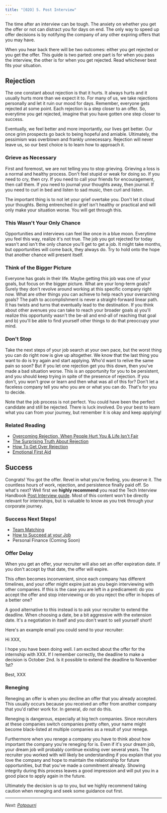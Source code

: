 ```yaml
---
title: "[02O] 5. Post Interview"
---
```


The time after an interview can be tough. The anxiety on whether you get the offer or not can distract you for days on end. The only way to speed up offer decisions is by notifying the company of any other expiring offers that you may have.

When you hear back there will be two outcomes: either you get rejected or you get the offer. This guide is two parted: one part is for when you pass the interview, the other is for when you get rejected. Read whichever best fits your situation.

## Rejection

The one constant about rejection is that it hurts. It always hurts and it usually hurts more than we expect it to. For many of us, we take rejections personally and let it ruin our mood for days. Remember, everyone gets rejected at some point. Each rejection is a step closer to an offer. So, everytime you get rejected, imagine that you have gotten one step closer to success.

Eventually, we feel better and more importantly, our lives get better. Our once grim prospects go back to being hopeful and amiable. Ultimately, the pessimism was overblown and frankly unnecessary. Rejection will never leave us, so our best choice is to learn how to approach it.

### Grieve as Necessary

First and foremost, we are not telling you to stop grieving. Grieving a loss is a normal and healthy process. Don't feel stupid or weak for doing so. If you need to cry, then cry. If you need to call your friends for encouragement, then call them. If you need to journal your thoughts away, then journal. If you need to curl in bed and listen to sad music, then curl and listen.

The important thing is to not let your grief overtake you. Don't let it cloud your thoughts. Being entrenched in grief isn't healthy or practical and will only make your situation worse. You will get through this.

### This Wasn't Your Only Chance

Opportunities and interviews can feel like once in a blue moon. Everytime you feel this way, realize it's not true. The job you got rejected for today wasn't and isn't the only chance you'll get to get a job. It might take months, but opportunities will come back, they always do. Try to hold onto the hope that another chance will present itself.

### Think of the Bigger Picture

Everyone has goals in their life. Maybe getting this job was one of your goals, but focus on the bigger picture. What are your long-term goals? Surely they don't revolve around working at this specific company right now. What are other things you can achieve to help reach your overarching goals? The path to accomplishment is never a straight-forward linear path. It has twists and turns that eventually lead to the destination. If you think about other avenues you can take to reach your broader goals a) you'll realize this opportunity wasn't the be-all and end-all of reaching that goal and b) you'll be able to find yourself other things to do that preoccupy your mind.

### Don't Stop

Take the next steps of your job search at your own pace, but the worst thing you can do right now is give up altogether. We know that the last thing you want to do is try again and start applying. Who'd want to relive the same pain so soon? But if you let one rejection get you this down, then you've made a bad situation worse. This is an opportunity for you to be persistent, and you should keep trying in spite of the presence of rejection. If you don't, you won't grow or learn and then what was all of this for? Don't let a faceless company tell you who you are or what you can do. That's for you to decide.

Note that the job process is not perfect. You could have been the perfect candidate and still be rejected. There is luck involved. Do your best to learn what you can from your journey, but remember it is okay and keep applying!

### Related Reading

- [Overcoming Rejection, When People Hurt You & Life Isn't Fair](https://www.youtube.com/watch?v=8yBfAeadqjI)
- [The Surprising Truth About Rejection](https://www.youtube.com/watch?v=dsT5eV_m7BA)
- [How To Get Over Rejection](https://www.youtube.com/watch?v=5motuzyLXIk)
- [Emotional First Aid](https://www.amazon.com/Emotional-First-Aid-Rejection-Everyday/dp/0142181072)

## Success

Congrats! You got the offer. Revel in what you're feeling, you deserve it. The countless hours of work, rejection, and persistence finally paid off. So what's next? Well first we **highly recommend** you read the Tech Interview Handbook [Post Interview guide](https://yangshun.github.io/tech-interview-handbook/understanding-compensation). Most of this content won't be directly relevant for internships, but is valuable to know as you trek through your corporate journey.

### Success Next Steps!

- [Team Matching](/career/team-matching)
- [How to Succeed at your Job](/career/job-success)
- Personal Finance (Coming Soon)

### Offer Delay

When you get an offer, your recruiter will also set an offer expiration date. If you don't accept by that date, the offer will expire.

This often becomes inconvenient, since each company has different timelines, and your offer might expire just as you begin interviewing with other companies. If this is the case you are left in a predicament: do you accept the offer and stop interviewing or do you reject the offer in hopes of a better one?

A good alternative to this instead is to ask your recruiter to extend the deadline. When choosing a date, be a bit aggressive with the extension date. It's a negotiation in itself and you don't want to sell yourself short!

Here's an example email you could send to your recruiter:

<div class="text-sm border p-3 mb-8">
Hi XXX,

I hope you have been doing well. I am excited about the offer for the internship with XXX. If I remember correctly, the deadline to make a decision is October 2nd. Is it possible to extend the deadline to November 1st?

Best,
XXX

</div>

### Reneging

Reneging an offer is when you decline an offer that you already accepted. This usually occurs because you received an offer from another company that you'd rather work for. In general, _do not_ do this.

Reneging is dangerous, especially at big tech companies. Since recruiters at these companies switch companies pretty often, your name might become black-listed at multiple companies as a result of your renege.

Furthermore when you renege a company you have to think about how important the company you're reneging for is. Even if it's your dream job, your dream job will probably continue existing over several years. The recruiter you worked with will likely be understanding if you explain that you love the company and hope to maintain the relationship for future opportunities, but that you've made a commitment already. Showing integrity during this process leaves a good impression and will put you in a good place to apply again in the future.

Ultimately the decision is up to you, but we highly recommend taking caution when reneging and seek some guidance out first.

---

_Next: [Potpourri](/zero-to-offer/potpourri)_
